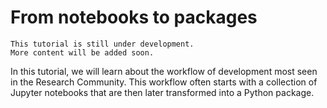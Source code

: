 # From notebooks to packages

```{warning}
This tutorial is still under development.
More content will be added soon.
```

In this tutorial, we will learn about the workflow of development
most seen in the Research Community. This workflow often starts with
a collection of Jupyter notebooks that are then later transformed into
a Python package.

